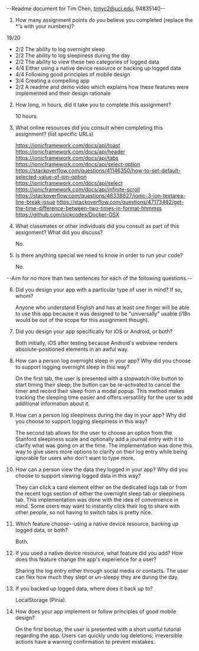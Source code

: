 --Readme document for Tim Chen, timyc2@uci.edu, 94835140--

1. How many assignment points do you believe you completed (replace the *'s with your numbers)?

19/20
- 2/2 The ability to log overnight sleep
- 2/2 The ability to log sleepiness during the day
- 2/2 The ability to view these two categories of logged data
- 4/4 Either using a native device resource or backing up logged data
- 4/4 Following good principles of mobile design
- 3/4 Creating a compelling app
- 2/2 A readme and demo video which explains how these features were implemented and their design rationale

2. How long, in hours, did it take you to complete this assignment?

    10 hours.

3. What online resources did you consult when completing this assignment? (list specific URLs)
   
    https://ionicframework.com/docs/api/toast
    https://ionicframework.com/docs/api/header
    https://ionicframework.com/docs/api/tabs
    https://ionicframework.com/docs/api/select-option
    https://stackoverflow.com/questions/41146350/how-to-set-default-selected-value-of-ion-option
    https://ionicframework.com/docs/api/select
    https://ionicframework.com/docs/api/infinite-scroll
    https://stackoverflow.com/questions/46339827/ionic-3-ion-textarea-line-break-issue
    https://stackoverflow.com/questions/47173462/get-the-time-difference-between-two-times-in-format-hhmmss
    https://github.com/sickcodes/Docker-OSX

4. What classmates or other individuals did you consult as part of this assignment? What did you discuss?

    No.

5. Is there anything special we need to know in order to run your code?

    No.

--Aim for no more than two sentences for each of the following questions.--


6. Did you design your app with a particular type of user in mind? If so, whom?

    Anyone who understand English and has at least one finger will be able to use this app because it was designed to be "universally" usable (i18n would be out of the scope for this assignment though).

7. Did you design your app specifically for iOS or Android, or both?

    Both initially, iOS after testing because Android's webview renders absolute-positioned elements in an awful way.

8. How can a person log overnight sleep in your app? Why did you choose to support logging overnight sleep in this way?

    On the first tab, the user is presented with a stopwatch-like button to start timing their sleep; the button can be re-activated to cancel the timer and record their sleep from a modal popup. This method makes tracking the sleeping time easier and offers versatility for the user to add additional information about it.

9. How can a person log sleepiness during the day in your app? Why did you choose to support logging sleepiness in this way?

    The second tab allows for the user to choose an option from the Stanford sleepiness scale and optionally add a journal entry with it to clarify what was going on at the time. The implementation was done this way to give users more options to clarify on their log entry while being ignorable for users who don't want to type more.

10. How can a person view the data they logged in your app? Why did you choose to support viewing logged data in this way?

    They can click a card element either on the dedicated logs tab or from the recent logs section of either the overnight sleep tab or sleepiness tab. This implementation was done with the idea of convenience in mind. Some users may want to instantly click their log to share with other people, so not having to switch tabs is pretty nice.

11. Which feature choose--using a native device resource, backing up logged data, or both?

    Both.

12. If you used a native device resource, what feature did you add? How does this feature change the app's experience for a user?

    Sharing the log entry either through social media or contacts. The user can flex how much they slept or un-sleepy they are during the day.

13. If you backed up logged data, where does it back up to?

    LocalStorage (Pinia).

14. How does your app implement or follow principles of good mobile design?

    On the first bootup, the user is presented with a short useful tutorial regarding the app. Users can quickly undo log deletions; irreversible actions have a warning confirmation to prevent mistakes.